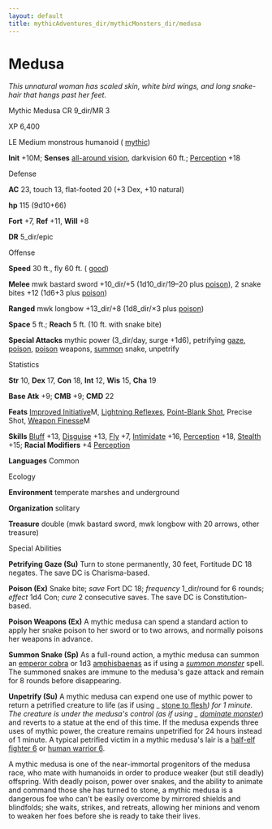 ```yaml
---
layout: default
title: mythicAdventures_dir/mythicMonsters_dir/medusa
---
```

# Medusa

_This unnatural woman has scaled skin, white bird wings, and long snake-hair that hangs past her feet._

Mythic Medusa CR 9_dir/MR 3

XP 6,400

LE Medium monstrous humanoid ( [mythic](../mythicAdventures_dir/mythicMonsters#_mythic-subtype))

**Init** +10M; **Senses** [all-around vision](../monsters_dir/universalMonsterRules#_all-around-vision), darkvision 60 ft.; [Perception](../skills_dir/perception#_perception) +18

Defense

**AC** 23, touch 13, flat-footed 20 (+3 Dex, +10 natural)

**hp** 115 (9d10+66)

**Fort** +7, **Ref** +11, **Will** +8

**DR** 5_dir/epic

Offense

**Speed** 30 ft., fly 60 ft. ( [good](../monsters_dir/creatureTypes#_good-subtype))

**Melee** mwk bastard sword +10_dir/+5 (1d10_dir/19–20 plus [poison](../monsters_dir/universalMonsterRules#_poison)), 2 snake bites +12 (1d6+3 plus [poison](../monsters_dir/universalMonsterRules#_poison))

**Ranged** mwk longbow +13_dir/+8 (1d8_dir/×3 plus [poison](../monsters_dir/universalMonsterRules#_poison))

**Space** 5 ft.; **Reach** 5 ft. (10 ft. with snake bite)

**Special Attacks** mythic power (3_dir/day, surge +1d6), petrifying [gaze](../monsters_dir/universalMonsterRules#_gaze), [poison](../monsters_dir/universalMonsterRules#_poison), [poison](../monsters_dir/universalMonsterRules#_poison) weapons, [summon](../monsters_dir/universalMonsterRules#_summon) snake, unpetrify

Statistics

**Str** 10, **Dex** 17, **Con** 18, **Int** 12, **Wis** 15, **Cha** 19

**Base Atk** +9; **CMB** +9; **CMD** 22

**Feats** [Improved Initiative](../mythicAdventures_dir/mythicFeats#_improved-initiative-mythic)M, [Lightning Reflexes](../feats#_lightning-reflexes), [Point-Blank Shot](../feats#_point-blank-shot), Precise Shot, [Weapon Finesse](../mythicAdventures_dir/mythicFeats#_weapon-finesse-mythic)M

**Skills** [Bluff](../skills_dir/bluff#_bluff) +13, [Disguise](../skills_dir/disguise#_disguise) +13, [Fly](../skills_dir/fly#_fly) +7, [Intimidate](../skills_dir/intimidate#_intimidate) +16, [Perception](../skills_dir/perception#_perception) +18, [Stealth](../skills_dir/stealth#_stealth) +15; **Racial Modifiers** +4 [Perception](../skills_dir/perception#_perception)

**Languages** Common

Ecology

**Environment** temperate marshes and underground

**Organization** solitary

**Treasure** double (mwk bastard sword, mwk longbow with 20 arrows, other treasure)

Special Abilities

**Petrifying Gaze (Su)** Turn to stone permanently, 30 feet, Fortitude DC 18 negates. The save DC is Charisma-based.

**Poison (Ex)** Snake bite; _save_ Fort DC 18; _frequency_ 1_dir/round for 6 rounds; _effect_ 1d4 Con; _cure_ 2 consecutive saves. The save DC is Constitution-based.

**Poison Weapons (Ex)** A mythic medusa can spend a standard action to apply her snake poison to her sword or to two arrows, and normally poisons her weapons in advance.

**Summon Snake (Sp)** As a full-round action, a mythic medusa can summon an [emperor cobra](../additionalMonsters_dir/snake#_snake,-emperor-cobra) or 1d3 [amphisbaenas](../additionalMonsters_dir/amphisbaena#_amphisbaena) as if using a [_summon monster_](../spells_dir/summonMonster) spell. The summoned snakes are immune to the medusa's gaze attack and remain for 8 rounds before disappearing.

**Unpetrify (Su)** A mythic medusa can expend one use of mythic power to return a petrified creature to life (as if using _ [stone to flesh](../spells_dir/stoneToFlesh#_stone-to-flesh)_) for 1 minute. The creature is under the medusa's control (as if using _ [dominate monster](../spells_dir/dominateMonster#_dominate-monster)_) and reverts to a statue at the end of this time. If the medusa expends three uses of mythic power, the creature remains unpetrified for 24 hours instead of 1 minute. A typical petrified victim in a mythic medusa's lair is a [half-elf fighter 6](../npcCodex_dir/core_dir/fighter#_adventuring-blacksmith) or [human warrior 6](../npcCodex_dir/npc_dir/warrior#_grizzled-mercenary).

A mythic medusa is one of the near-immortal progenitors of the medusa race, who mate with humanoids in order to produce weaker (but still deadly) offspring. With deadly poison, power over snakes, and the ability to animate and command those she has turned to stone, a mythic medusa is a dangerous foe who can't be easily overcome by mirrored shields and blindfolds; she waits, strikes, and retreats, allowing her minions and venom to weaken her foes before she is ready to take their lives.

